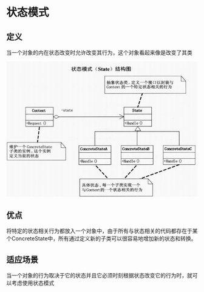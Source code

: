 # 状态模式





## 定义



当一个对象的内在状态改变时允许改变其行为，这个对象看起来像是改变了其类



![](image/状态模式.png)







## 优点



将特定的状态相关行为都放入一个对象中，由于所有与状态相关的代码都存在于某个ConcreteState中，所有通过定义新的子类可以很容易地增加新的状态和转换。





## 适应场景



当一个对象的行为取决于它的状态并且它必须时刻根据状态改变它的行为时，就可以考虑使用状态模式
